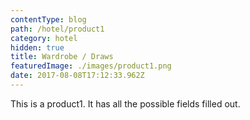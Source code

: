```yaml
---
contentType: blog
path: /hotel/product1
category: hotel
hidden: true
title: Wardrobe / Draws
featuredImage: ./images/product1.png
date: 2017-08-08T17:12:33.962Z
---
```


This is a product1. It has all the possible fields filled out.
